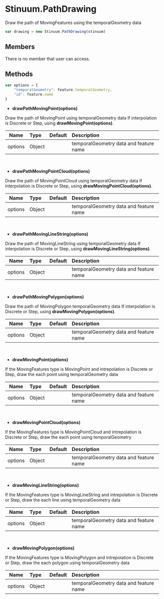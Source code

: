 
# Stinuum.PathDrawing

Draw the path of MovingFeatures using the temporalGeometry data

```js
var drawing = new Stinuum.PathDrawing(stinuum)
```
## Members

There is no member that user can access.

## Methods

```js
var options = {
    "temporalGeometry": feature.temporalGeometry,
    "id": feature.name
}
```
* __drawPathMovingPoint(options)__

Draw the path of MovingPoint using temporalGeometry data
If interpolation is Discrete or Step, using __drawMovingPoint(options)__.

| Name | Type | Default | Description |
| ---------- | :--------- | :---------- | :---------- |
| options |   Object   |        |  temporalGeometry data and feature name  |

&nbsp;

* __drawPathMovingPointCloud(options)__

Draw the path of MovingPointCloud using temporalGeometry data
If interpolation is Discrete or Step, using __drawMovingPointCloud(options)__.

| Name | Type | Default | Description |
| ---------- | :--------- | :---------- | :---------- |
| options |   Object   |        |  temporalGeometry data and feature name |

&nbsp;

* __drawPathMovingLineString(options)__

Draw the path of MovingLineString using temporalGeometry data
If interpolation is Discrete or Step, using __drawMovingLineString(options)__.

| Name | Type | Default | Description |
| ---------- | :--------- | :---------- | :---------- |
| options |   Object   |        |  temporalGeometry data and feature name  |

&nbsp;

* __drawPathMovingPolygon(options)__

Draw the path of MovingPolygon temporalGeometry data
If interpolation is Discrete or Step, using __drawMovingPolygon(options)__.

| Name | Type | Default | Description |
| ---------- | :--------- | :---------- | :---------- |
| options |   Object   |        |  temporalGeometry data and feature name  |

&nbsp;

* __drawMovingPoint(options)__

If the MovingFeatures type is MovingPoint and intrepolation is Discrete or Step, draw the each point using temporalGeometry data

| Name | Type | Default | Description |
| ---------- | :--------- | :---------- | :---------- |
| options |   Object   |        |  temporalGeometry data and feature name  |

&nbsp;

* __drawMovingPointCloud(options)__

If the MovingFeatures type is MovingPointCloud and intrepolation is Discrete or Step, draw the each point using temporalGeometry

| Name | Type | Default | Description |
| ---------- | :--------- | :---------- | :---------- |
| options |   Object   |        |  temporalGeometry data and feature name  |

&nbsp;

* __drawMovingLineString(options)__

If the MovingFeatures type is MovingLineString and intrepolation is Discrete or Step, draw the each line using temporalGeometry data

| Name | Type | Default | Description |
| ---------- | :--------- | :---------- | :---------- |
| options |   Object   |        |  temporalGeometry data and feature name  |

&nbsp;

* __drawMovingPolygon(options)__

If the MovingFeatures type is MovingPolygon and intrepolation is Discrete or Step, draw the each polygon using temporalGeometry data

| Name | Type | Default | Description |
| ---------- | :--------- | :---------- | :---------- |
| options |   Object   |        |  temporalGeometry data and feature name  |
